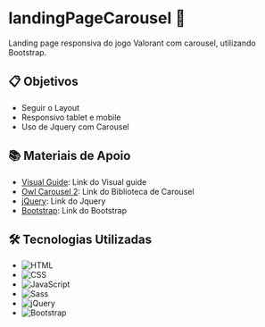 # landingPageCarousel 🚀

Landing page responsiva do jogo Valorant com carousel, utilizando Bootstrap.

## 📋 Objetivos

- Seguir o Layout
- Responsivo tablet e mobile
- Uso de Jquery com Carousel

## 📚 Materiais de Apoio

- [Visual Guide](https://xd.adobe.com/view/4a519270-a8d4-4df9-96c2-58b274cd4881-1f02/): Link do Visual guide
- [Owl Carousel 2](https://owlcarousel2.github.io/OwlCarousel2/demos/basic.html): Link do Biblioteca de Carousel
- [jQuery](https://jquery.com/): Link do Jquery
- [Bootstrap](https://getbootstrap.com/docs/5.3/getting-started/download/): Link do Bootstrap

## 🛠️ Tecnologias Utilizadas

- ![HTML](https://img.shields.io/badge/HTML-E34F26?style=for-the-badge&logo=html5&logoColor=white)
- ![CSS](https://img.shields.io/badge/CSS-1572B6?style=for-the-badge&logo=css3&logoColor=white)
- ![JavaScript](https://img.shields.io/badge/JavaScript-F7DF1E?style=for-the-badge&logo=javascript&logoColor=black)
- ![Sass](https://img.shields.io/badge/Sass-CC6699?style=for-the-badge&logo=sass&logoColor=white)
- ![jQuery](https://img.shields.io/badge/jQuery-0769AD?style=for-the-badge&logo=jquery&logoColor=white)
- ![Bootstrap](https://img.shields.io/badge/Bootstrap-563D7C?style=for-the-badge&logo=bootstrap&logoColor=white)
